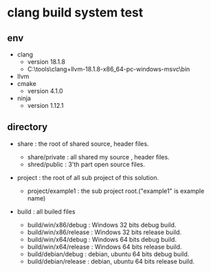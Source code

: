 # clang build system test

## env
- clang
    + version 18.1.8
    + C:\tools\clang+llvm-18.1.8-x86_64-pc-windows-msvc\bin
- llvm
- cmake
    + version 4.1.0
- ninja
    + version 1.12.1


## directory 
- share : the root of shared source, header files.
    + share/private : all shared my source , header files.
    + shred/public : 3'th part open source files.
    
- project : the root of all sub project of this solution.
    + project/example1 :  the sub project root.("example1" is example name)

- build : all builed files
    + build/win/x86/debug : Windows 32 bits debug build.
    + build/win/x86/release : Windows 32 bits release build.
    + build/win/x64/debug : Windows 64 bits debug build.
    + build/win/x64/release : Windows 64 bits release build.
    + build/debian/debug : debian, ubuntu 64 bits debug build.
    + build/debian/release : debian, ubuntu 64 bits release build.